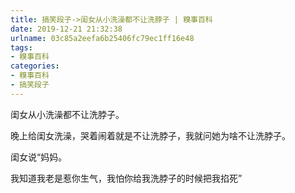 ```yaml
---
title: 搞笑段子->闺女从小洗澡都不让洗脖子 | 糗事百科
date: 2019-12-21 21:32:38
urlname: 03c85a2eefa6b25406fc79ec1ff16e48
tags: 
- 糗事百科
categories:
- 糗事百科
- 搞笑段子
---
```

闺女从小洗澡都不让洗脖子。

晚上给闺女洗澡，哭着闹着就是不让洗脖子，我就问她为啥不让洗脖子。

闺女说“妈妈。

我知道我老是惹你生气，我怕你给我洗脖子的时候把我掐死”


